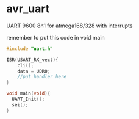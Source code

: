 # avr_uart
UART 9600 8n1 for atmega168/328 with interrupts

remember to put this code in void main

```c
#include "uart.h"

ISR(USART_RX_vect){
    cli();
    data = UDR0;
    //put handler here
}

void main(void){
  UART_Init();
  sei();
}
```
